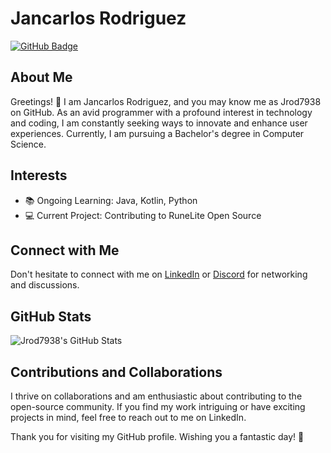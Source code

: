 # Jancarlos Rodriguez

[![GitHub Badge](https://img.shields.io/github/followers/Jrod7938?label=Follow&style=social)](https://github.com/Jrod7938)

## About Me

Greetings! 👋 I am Jancarlos Rodriguez, and you may know me as Jrod7938 on GitHub. As an avid programmer with a profound interest in technology and coding, I am constantly seeking ways to innovate and enhance user experiences. Currently, I am pursuing a Bachelor's degree in Computer Science.

## Interests

- 📚 Ongoing Learning: Java, Kotlin, Python
- 💻 Current Project: Contributing to RuneLite Open Source

## Connect with Me

Don't hesitate to connect with me on [LinkedIn](https://www.linkedin.com/in/jancarlosrodriguez) or [Discord](https://discordapp.com/users/553761075892453398) for networking and discussions.

## GitHub Stats

![Jrod7938's GitHub Stats](https://github-readme-stats.vercel.app/api?username=Jrod7938&show_icons=true&count_private=true&hide=prs&theme=radical)

## Contributions and Collaborations

I thrive on collaborations and am enthusiastic about contributing to the open-source community. If you find my work intriguing or have exciting projects in mind, feel free to reach out to me on LinkedIn.

Thank you for visiting my GitHub profile. Wishing you a fantastic day! 🚀
